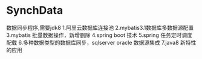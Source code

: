# SynchData
数据同步程序,需要jdk8
1.阿里云数据库连接池
2.mybatis3.1数据库多数据源配置
3.mybatis 批量数据操作，新增删除
4.spring boot 技术
5.spring 任务定时调度配载
6.多种数据类型的数据库同步，sqlserver oracle 数据源集成
7.java8 新特性的应用
